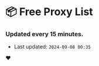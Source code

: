 # :package: Free Proxy List
### Updated every 15 minutes.

- Last updated: `2024-09-08 00:35`

:heart:

